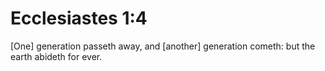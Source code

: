# Ecclesiastes 1:4

[One] generation passeth away, and [another] generation cometh: but the earth abideth for ever.
